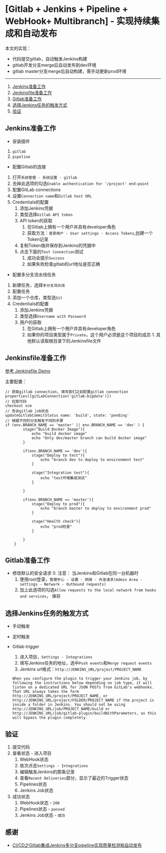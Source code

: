 # [Gitlab + Jenkins + Pipeline + WebHook+ Multibranch] - 实现持续集成和自动发布
本文的实现：
+ 代码提交gitlab，自动触发Jenkins构建
+ gitlab开发分支merge后自动发布到dev环境
+ gitlab master分支merge后自动构建，需手动更新prod环境
---
1. [Jenkins准备工作](#Jenkins准备工作)
1. [Jenkinsfile准备工作](#Jenkinsfile准备工作)
1. [Gitlab准备工作](#Gitlab准备工作)
1. [选择Jenkins任务的触发方式](#选择Jenkins任务的触发方式)
1. [验证](#验证)

## Jenkins准备工作
+ 安装插件
 1. `gitlab`
 1. `pipeline`
+ 配置Gitlab的连接
 1. 打开`系统管理 - 系统设置 - gitlab`
 1. 去掉此选项的勾选`Enable authentication for '/project' end-point`
 1. 配置GitLab connections
   1. 设置`Connection name`和`Gitlab host URL`
   1. Credentials的配置
       1. 添加Jenkins凭据
       1. 类型选择`Gitlab API token`
       1. API token的获取
           1. 在Gitlab上拥有一个用户并具有developer角色
           1. 获取方法：`登录用户 - User settings - Access Tokens`,创建一个Token记录
       1. 复制Token值并保存到Jenkins的凭据中
       1. 点击下面的`Test Connection`测试
           1. 成功会提示`Success`
           1. 如果失败检查gitlab的url地址是否正确
+ 配置多分支流水线任务
 1. 新建任务，选择`多分支流水线`
 1. 配置任务
   1. 添加一个仓库，类型选`Git`
   1. Credentials的配置
       1. 添加Jenkins凭据
       1. 类型选择`Username with Password`
       1. 用户的获取
          1. 在Gitlab上拥有一个用户并具有developer角色
          1. 如果你的项目类型属于`Private`，这个用户必须是这个项目的成员
    1. 其他默认读取根目录下的Jenkinsfile文件

## Jenkinsfile准备工作
[参考 Jenkinsfile Demo](https://github.com/mainiubaba/code-quality-verify-demo/blob/master/Jenkinsfile)

主要配置：
```
// 获取gitlab connection, 填写我们之前配置gitlab connection
properties([gitLabConnection('gitlab-bigdata')])
// 拉取代码
checkout scm
// 告诉gitlab job状态
updateGitlabCommitStatus name: 'build', state: 'pending'
// 根据不同的分支触发不同的步骤
if (env.BRANCH_NAME == 'master' || env.BRANCH_NAME == 'dev' ) {
        stage("Build Docker Image"){
            echo "build docker image"
            echo "Only dev/master branch can build docker image"
        }

        if(env.BRANCH_NAME == 'dev'){
            stage("Deploy to test"){
                echo "branch dev to deploy to environment test"
            }

            stage("Integration test"){
                echo "test环境集成测试"
            }

        }

        if(env.BRANCH_NAME == 'master'){
            stage("Deploy to prod"){
                echo "branch master to deploy to environment prod"
            }

            stage("Health check"){
                echo "prod检查"
            }

        }
    }
```

## Gitlab准备工作
+ 修改默认的安全请求
  0. 注意： 当Jenkins和Gitlab在同一台机器时
  1. 使用root登录，`管理中心 - 设置 - 网络 - 外发请求(Admin Area - settings - Network - Outbound requests)`
  1. 加上此选项的勾选`Allow requests to the local network from hooks and services`， 保存

## 选择Jenkins任务的触发方式
+ 手动触发
+ 定时触发
+ Gitlab trigger
  1. 进入项目，`Settings - Integrations`
  1. 填写Jenkins任务的地址，选中`Push events`和`Merge request events`
  1. Jenkins url格式：`http://JENKINS_URL/project/PROJECT_NAME`

    ```
    When you configure the plugin to trigger your Jenkins job, by following the instructions below depending on job type, it will listen on a dedicated URL for JSON POSTs from GitLab's webhooks. That URL always takes the form http://JENKINS_URL/project/PROJECT_NAME, or http://JENKINS_URL/project/FOLDER/PROJECT_NAME if the project is inside a folder in Jenkins. You should not be using http://JENKINS_URL/job/PROJECT_NAME/build or http://JENKINS_URL/job/gitlab-plugin/buildWithParameters, as this will bypass the plugin completely.
    ```  

## 验证
1. 提交代码
1. 查看状态 - 进入项目
    1. WebHook状态
      1. 依次点击`Settings - Integrations`
      1. 编辑触发Jenkins的那条记录
      1. 查看`Recent Deliveries`部分，显示了最近的Trigger状态
    1. Pipelines状态
    1. Jenkins Job状态
1. 成功状态
    1. WebHook状态 - `200`
    1. Pipelines状态 - `passed`
    1. Jenkins Job状态 - `成功`


## 感谢
+ [CI/CD之Gitlab集成Jenkins多分支pipeline实现质量检测和自动发布](https://www.centos.bz/2019/06/ci-cd%E4%B9%8Bgitlab%E9%9B%86%E6%88%90jenkins%E5%A4%9A%E5%88%86%E6%94%AFpipeline%E5%AE%9E%E7%8E%B0%E8%B4%A8%E9%87%8F%E6%A3%80%E6%B5%8B%E5%92%8C%E8%87%AA%E5%8A%A8%E5%8F%91%E5%B8%83/)
